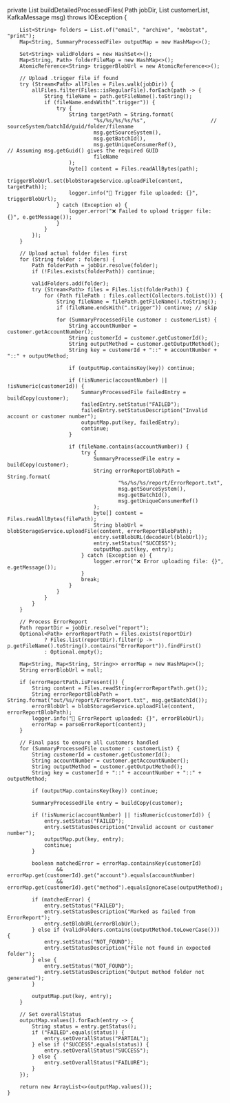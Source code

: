private List<SummaryProcessedFile> buildDetailedProcessedFiles(
            Path jobDir,
            List<SummaryProcessedFile> customerList,
            KafkaMessage msg) throws IOException {

        List<String> folders = List.of("email", "archive", "mobstat", "print");
        Map<String, SummaryProcessedFile> outputMap = new HashMap<>();

        Set<String> validFolders = new HashSet<>();
        Map<String, Path> folderFileMap = new HashMap<>();
        AtomicReference<String> triggerBlobUrl = new AtomicReference<>();

        // Upload .trigger file if found
        try (Stream<Path> allFiles = Files.walk(jobDir)) {
            allFiles.filter(Files::isRegularFile).forEach(path -> {
                String fileName = path.getFileName().toString();
                if (fileName.endsWith(".trigger")) {
                    try {
                        String targetPath = String.format(
                                "%s/%s/%s/%s/%s",                     // sourceSystem/batchId/guid/folder/filename
                                msg.getSourceSystem(),
                                msg.getBatchId(),
                                msg.getUniqueConsumerRef(),                        // Assuming msg.getGuid() gives the required GUID
                                fileName
                        );
                        byte[] content = Files.readAllBytes(path);
                        triggerBlobUrl.set(blobStorageService.uploadFile(content, targetPath));
                        logger.info("📎 Trigger file uploaded: {}", triggerBlobUrl);
                    } catch (Exception e) {
                        logger.error("❌ Failed to upload trigger file: {}", e.getMessage());
                    }
                }
            });
        }

        // Upload actual folder files first
        for (String folder : folders) {
            Path folderPath = jobDir.resolve(folder);
            if (!Files.exists(folderPath)) continue;

            validFolders.add(folder);
            try (Stream<Path> files = Files.list(folderPath)) {
                for (Path filePath : files.collect(Collectors.toList())) {
                    String fileName = filePath.getFileName().toString();
                    if (fileName.endsWith(".trigger")) continue; // skip

                    for (SummaryProcessedFile customer : customerList) {
                        String accountNumber = customer.getAccountNumber();
                        String customerId = customer.getCustomerId();
                        String outputMethod = customer.getOutputMethod();
                        String key = customerId + "::" + accountNumber + "::" + outputMethod;

                        if (outputMap.containsKey(key)) continue;

                        if (!isNumeric(accountNumber) || !isNumeric(customerId)) {
                            SummaryProcessedFile failedEntry = buildCopy(customer);
                            failedEntry.setStatus("FAILED");
                            failedEntry.setStatusDescription("Invalid account or customer number");
                            outputMap.put(key, failedEntry);
                            continue;
                        }

                        if (fileName.contains(accountNumber)) {
                            try {
                                SummaryProcessedFile entry = buildCopy(customer);
                                String errorReportBlobPath = String.format(
                                        "%s/%s/%s/report/ErrorReport.txt",
                                        msg.getSourceSystem(),
                                        msg.getBatchId(),
                                        msg.getUniqueConsumerRef()
                                );
                                byte[] content = Files.readAllBytes(filePath);
                                String blobUrl = blobStorageService.uploadFile(content, errorReportBlobPath);
                                entry.setBlobURL(decodeUrl(blobUrl));
                                entry.setStatus("SUCCESS");
                                outputMap.put(key, entry);
                            } catch (Exception e) {
                                logger.error("❌ Error uploading file: {}", e.getMessage());
                            }
                            break;
                        }
                    }
                }
            }
        }

        // Process ErrorReport
        Path reportDir = jobDir.resolve("report");
        Optional<Path> errorReportPath = Files.exists(reportDir)
                ? Files.list(reportDir).filter(p -> p.getFileName().toString().contains("ErrorReport")).findFirst()
                : Optional.empty();

        Map<String, Map<String, String>> errorMap = new HashMap<>();
        String errorBlobUrl = null;

        if (errorReportPath.isPresent()) {
            String content = Files.readString(errorReportPath.get());
            String errorReportBlobPath = String.format("out/%s/report/ErrorReport.txt", msg.getBatchId());
            errorBlobUrl = blobStorageService.uploadFile(content, errorReportBlobPath);
            logger.info("📄 ErrorReport uploaded: {}", errorBlobUrl);
            errorMap = parseErrorReport(content);
        }

        // Final pass to ensure all customers handled
        for (SummaryProcessedFile customer : customerList) {
            String customerId = customer.getCustomerId();
            String accountNumber = customer.getAccountNumber();
            String outputMethod = customer.getOutputMethod();
            String key = customerId + "::" + accountNumber + "::" + outputMethod;

            if (outputMap.containsKey(key)) continue;

            SummaryProcessedFile entry = buildCopy(customer);

            if (!isNumeric(accountNumber) || !isNumeric(customerId)) {
                entry.setStatus("FAILED");
                entry.setStatusDescription("Invalid account or customer number");
                outputMap.put(key, entry);
                continue;
            }

            boolean matchedError = errorMap.containsKey(customerId)
                    && errorMap.get(customerId).get("account").equals(accountNumber)
                    && errorMap.get(customerId).get("method").equalsIgnoreCase(outputMethod);

            if (matchedError) {
                entry.setStatus("FAILED");
                entry.setStatusDescription("Marked as failed from ErrorReport");
                entry.setBlobURL(errorBlobUrl);
            } else if (validFolders.contains(outputMethod.toLowerCase())) {
                entry.setStatus("NOT_FOUND");
                entry.setStatusDescription("File not found in expected folder");
            } else {
                entry.setStatus("NOT_FOUND");
                entry.setStatusDescription("Output method folder not generated");
            }

            outputMap.put(key, entry);
        }

        // Set overallStatus
        outputMap.values().forEach(entry -> {
            String status = entry.getStatus();
            if ("FAILED".equals(status)) {
                entry.setOverallStatus("PARTIAL");
            } else if ("SUCCESS".equals(status)) {
                entry.setOverallStatus("SUCCESS");
            } else {
                entry.setOverallStatus("FAILURE");
            }
        });

        return new ArrayList<>(outputMap.values());
    }
